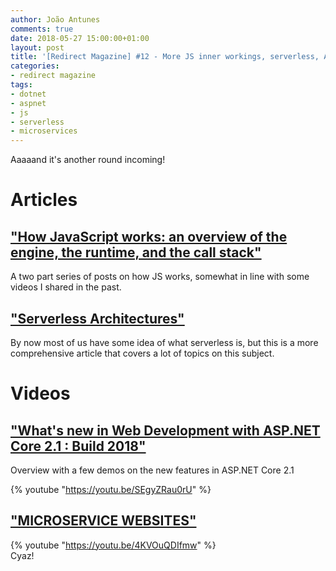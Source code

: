 ```yaml
---
author: João Antunes
comments: true
date: 2018-05-27 15:00:00+01:00
layout: post
title: '[Redirect Magazine] #12 - More JS inner workings, serverless, ASP.NET Core 2.1 and microservice websites'
categories:
- redirect magazine
tags:
- dotnet
- aspnet
- js
- serverless
- microservices
---
```


Aaaaand it's another round incoming!

# Articles
## ["How JavaScript works: an overview of the engine, the runtime, and the call stack"](https://blog.sessionstack.com/how-does-javascript-actually-work-part-1-b0bacc073cf)
A two part series of posts on how JS works, somewhat in line with some videos I shared in the past.
<br/>
## ["Serverless Architectures"](https://martinfowler.com/articles/serverless.html)
By now most of us have some idea of what serverless is, but this is a more comprehensive article that covers a lot of topics on this subject.
<br/>
# Videos
## ["What's new in Web Development with ASP.NET Core 2.1 : Build 2018"](https://youtu.be/SEgyZRau0rU)
Overview with a few demos on the new features in ASP.NET Core 2.1

{% youtube "https://youtu.be/SEgyZRau0rU" %}
<br/>
## ["MICROSERVICE WEBSITES"](https://youtu.be/4KVOuQDIfmw)

{% youtube "https://youtu.be/4KVOuQDIfmw" %}
<br/>
Cyaz!